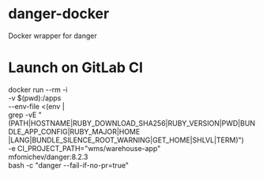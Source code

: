 # danger-docker
Docker wrapper for danger

# Launch on GitLab CI
docker run --rm -i \
      -v $(pwd):/apps \
      --env-file <(env | \
      grep -vE "(PATH|HOSTNAME|RUBY_DOWNLOAD_SHA256|RUBY_VERSION|PWD|BUNDLE_APP_CONFIG|RUBY_MAJOR|HOME\
      |LANG|BUNDLE_SILENCE_ROOT_WARNING|GET_HOME|SHLVL|TERM)") \
      -e CI_PROJECT_PATH="wms/warehouse-app" \
      mfomichev/danger:8.2.3 \
      bash -c "danger --fail-if-no-pr=true"
